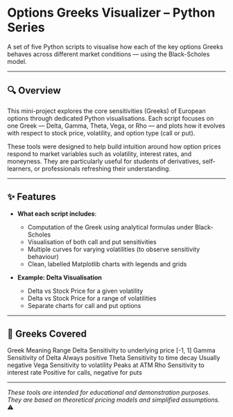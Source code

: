 # Options Greeks Visualizer – Python Series

A set of five Python scripts to visualise how each of the key options Greeks behaves across different market conditions — using the Black-Scholes model.

---

## 🔍 Overview

This mini-project explores the core sensitivities (Greeks) of European options through dedicated Python visualisations. Each script focuses on one Greek — Delta, Gamma, Theta, Vega, or Rho — and plots how it evolves with respect to stock price, volatility, and option type (call or put).

These tools were designed to help build intuition around how option prices respond to market variables such as volatility, interest rates, and moneyness. They are particularly useful for students of derivatives, self-learners, or professionals refreshing their understanding.

---

## ✨ Features
- **What each script includes**:
  - Computation of the Greek using analytical formulas under Black-Scholes
  - Visualisation of both call and put sensitivities
  - Multiple curves for varying volatilities (to observe sensitivity behaviour)
  - Clean, labelled Matplotlib charts with legends and grids

- **Example: Delta Visualisation**
  - Delta vs Stock Price for a given volatility
  - Delta vs Stock Price for a range of volatilities
  - Separate charts for call and put options

---

## 📘 Greeks Covered
Greek	Meaning	Range
Delta	Sensitivity to underlying price	[-1, 1]
Gamma	Sensitivity of Delta	Always positive
Theta	Sensitivity to time decay	Usually negative
Vega	Sensitivity to volatility	Peaks at ATM
Rho	Sensitivity to interest rate	Positive for calls, negative for puts

---

*These tools are intended for educational and demonstration purposes. They are based on theoretical pricing models and simplified assumptions.* ⚠️
